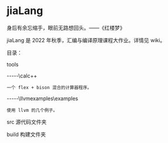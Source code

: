 # jiaLang

身后有余忘缩手，眼前无路想回头。——《红楼梦》

jiaLang 是 2022 年秋季，汇编与编译原理课程大作业。详情见 wiki。

目录：

tools

-----\calc++

    一个 flex + bison 混合的计算器程序。

-----\llvmexamples\examples

    使用 llvm 的几个例子。

src 源代码文件夹

build 构建文件夹
